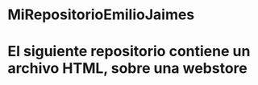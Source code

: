# MiRepositorioEmilioJaimes
# El siguiente repositorio contiene un archivo HTML, sobre una webstore 
